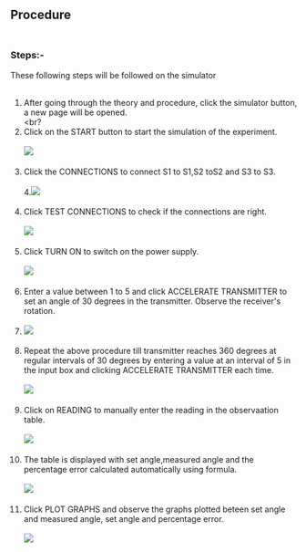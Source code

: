 ## Procedure<br><br>

### Steps:-<br>
These following steps will be followed on the simulator<br>
<br>

1. After going through the theory and procedure, click the simulator button, a new page will be opened.<br><br?
2. Click on the START button to start the simulation of the experiment.<br><br>
<img src="images/1.png"><br><br>
3. Click the CONNECTIONS to connect S1 to S1,S2 toS2 and S3 to S3.<br><br>
4.<img src="images/2.png"><br><br>
5. Click TEST CONNECTIONS to check  if the connections are right.<br><br>
<img src="images/3.png"><br><br>
5. Click TURN ON to switch on the power supply.<br><br>
<img src="images/4.png"><br><br>
6. Enter a value between 1 to 5 and click ACCELERATE TRANSMITTER to set an angle of 30 degrees in the transmitter. Observe the receiver's rotation.<br><br>
7. <img src="images/5.png"><br><br>
8. Repeat the above procedure till transmitter reaches 360 degrees at regular intervals of 30 degrees by entering a value at an interval of 5 in the input box  and clicking ACCELERATE TRANSMITTER each time.<br><br>
<img src="images/7.png"><br><br>
8. Click on READING to manually enter the reading in the observaation table.<br><br>
<img src="images/8.png"><br><br>
9. The table is displayed with set angle,measured angle and  the percentage error calculated automatically using formula.<br><br>
<img src="images/9.png"><br><br>
10. Click PLOT GRAPHS and observe the graphs plotted beteen set angle and measured angle, set angle and percentage error.<br><br>
<img src="images/10.png"><br><br>
